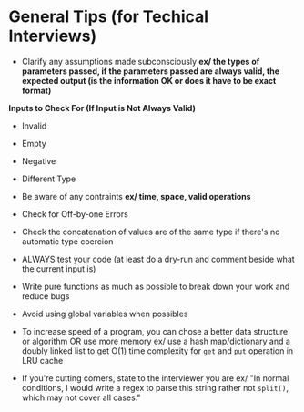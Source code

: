 # General Tips (for Techical Interviews)
* Clarify any assumptions made subconsciously **ex/ the types of parameters passed, if the parameters passed are always valid, the expected output (is the information OK or does it have to be exact format)**

**Inputs to Check For (If Input is Not Always Valid)**
* Invalid
* Empty
* Negative
* Different Type

* Be aware of any contraints **ex/ time, space, valid operations**

* Check for Off-by-one Errors

* Check the concatenation of values are of the same type if there's no automatic type coercion 

* ALWAYS test your code (at least do a dry-run and comment beside what the current input is)

* Write pure functions as much as possible to break down your work and reduce bugs 

* Avoid using global variables when possibles 

* To increase speed of a program, you can chose a better data structure or algorithm OR use more memory ex/ use a hash map/dictionary and a doubly linked list to get O(1) time complexity for `get` and `put` operation in LRU cache

* If you're cutting corners, state to the interviewer you are ex/ "In normal conditions, I would write a regex to parse this string rather not `split()`, which may not cover all cases."